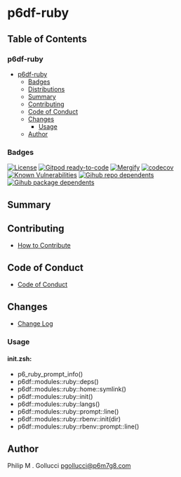 # p6df-ruby

## Table of Contents


### p6df-ruby
- [p6df-ruby](#p6df-ruby)
  - [Badges](#badges)
  - [Distributions](#distributions)
  - [Summary](#summary)
  - [Contributing](#contributing)
  - [Code of Conduct](#code-of-conduct)
  - [Changes](#changes)
    - [Usage](#usage)
  - [Author](#author)

### Badges

[![License](https://img.shields.io/badge/License-Apache%202.0-yellowgreen.svg)](https://opensource.org/licenses/Apache-2.0)
[![Gitpod ready-to-code](https://img.shields.io/badge/Gitpod-ready--to--code-blue?logo=gitpod)](https://gitpod.io/#https://github.com/p6m7g8/p6df-ruby)
[![Mergify](https://img.shields.io/endpoint.svg?url=https://gh.mergify.io/badges/p6m7g8/p6df-ruby/&style=flat)](https://mergify.io)
[![codecov](https://codecov.io/gh/p6m7g8/p6df-ruby/branch/master/graph/badge.svg?token=14Yj1fZbew)](https://codecov.io/gh/p6m7g8/p6df-ruby)
[![Known Vulnerabilities](https://snyk.io/test/github/p6m7g8/p6df-ruby/badge.svg?targetFile=package.json)](https://snyk.io/test/github/p6m7g8/p6df-ruby?targetFile=package.json)
[![Gihub repo dependents](https://badgen.net/github/dependents-repo/p6m7g8/p6df-ruby)](https://github.com/p6m7g8/p6df-ruby/network/dependents?dependent_type=REPOSITORY)
[![Gihub package dependents](https://badgen.net/github/dependents-pkg/p6m7g8/p6df-ruby)](https://github.com/p6m7g8/p6df-ruby/network/dependents?dependent_type=PACKAGE)

## Summary

## Contributing

- [How to Contribute](CONTRIBUTING.md)

## Code of Conduct

- [Code of Conduct](https://github.com/p6m7g8/.github/blob/master/CODE_OF_CONDUCT.md)

## Changes

- [Change Log](CHANGELOG.md)

### Usage

#### init.zsh:

- p6_ruby_prompt_info()
- p6df::modules::ruby::deps()
- p6df::modules::ruby::home::symlink()
- p6df::modules::ruby::init()
- p6df::modules::ruby::langs()
- p6df::modules::ruby::prompt::line()
- p6df::modules::ruby::rbenv::init(dir)
- p6df::modules::ruby::rbenv::prompt::line()


## Author

Philip M . Gollucci <pgollucci@p6m7g8.com>
